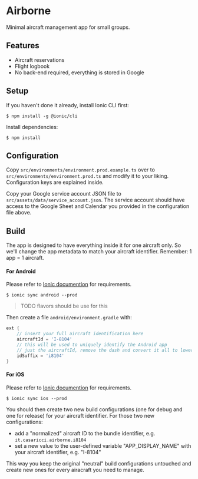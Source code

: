 Airborne
========

Minimal aircraft management app for small groups.

## Features

* Aircraft reservations
* Flight logbook
* No back-end required, everything is stored in Google

## Setup

If you haven't done it already, install Ionic CLI first:

```shell
$ npm install -g @ionic/cli
```

Install dependencies:

```shell
$ npm install
```

## Configuration

Copy `src/environments/environment.prod.example.ts` over to `src/environments/environment.prod.ts` and modify it
to your liking. Configuration keys are explained inside.

Copy your Google service account JSON file to `src/assets/data/service_account.json`. The service account should
have access to the Google Sheet and Calendar you provided in the configuration file above.

## Build

The app is designed to have everything inside it for one aircraft only.
So we'll change the app metadata to match your aircraft identifier.
Remember: 1 app = 1 aircraft.

#### For Android

Please refer to [Ionic documention](https://capacitorjs.com/docs/getting-started/dependencies#android-development)
for requirements.

```shell
$ ionic sync android --prod
```

> TODO flavors should be use for this

Then create a file `android/environment.gradle` with:

```groovy
ext {
    // insert your full aircraft identification here
    aircraftId = 'I-8104'
    // this will be used to uniquely identify the Android app
    // just the aircraftId, remove the dash and convert it all to lower case
    idSuffix = 'i8104'
}
```

#### For iOS

Please refer to [Ionic documention](https://capacitorjs.com/docs/getting-started/dependencies#ios-development)
for requirements.

```shell
$ ionic sync ios --prod
```

You should then create two new build configurations (one for debug and one for release) for your aircraft identifier.
For those two new configurations:

* add a "normalized" aircraft ID to the bundle identifier, e.g. `it.casaricci.airborne.i8104`
* set a new value to the user-defined variable "APP_DISPLAY_NAME" with your aircraft identifier, e.g. "I-8104"

This way you keep the original "neutral" build configurations untouched
and create new ones for every airacraft you need to manage.
